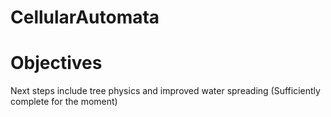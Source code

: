 # CellularAutomata
# Objectives
Next steps include tree physics and improved water spreading (Sufficiently complete for the moment)
